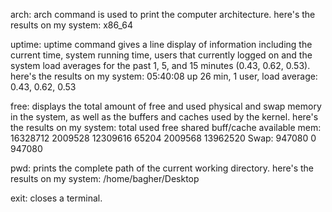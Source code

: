 arch: arch command is used to print the computer architecture.
          here's the results on my system:
                    x86_64


uptime: uptime command gives a line display of information including the current time, system running time, users that currently logged on and the system load averages for the past 1, 5, and 15 minutes (0.43, 0.62, 0.53).
          here's the results on my system:
                    05:40:08 up 26 min, 1 user, load average: 0.43, 0.62, 0.53


free: displays the total amount of free and used physical and swap memory in the system, as well as the buffers and caches used by the kernel.
          here's the results on my system:
                              total          used          free         shared         buff/cache       available
                    mem:      16328712       2009528       12309616     65204          2009568          13962520
                    Swap:     947080         0             947080


pwd: prints the complete path of the current working directory.
          here's the results on my system:
                    /home/bagher/Desktop


exit: closes a terminal.
